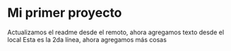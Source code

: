 # Mi primer proyecto
Actualizamos el readme desde el remoto, ahora agregamos texto desde el local
Esta es la 2da línea, ahora agregamos más cosas
